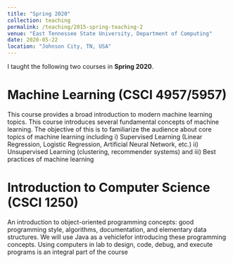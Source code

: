 ```yaml
---
title: "Spring 2020"
collection: teaching
permalink: /teaching/2015-spring-teaching-2
venue: "East Tennessee State University, Department of Computing"
date: 2020-05-22
location: "Johnson City, TN, USA"
---
```


I taught the following two courses in **Spring 2020**.

Machine Learning (CSCI 4957/5957)
======
 This course provides a broad introduction to modern machine learning topics.  This course introduces several fundamental concepts of machine learning. The objective of this is to familiarize the audience about core topics of machine learning including i) Supervised Learning (Linear Regression, Logistic Regression, Artificial Neural Network, etc.) ii) Unsupervised Learning (clustering, recommender systems) and iii) Best practices of machine learning

Introduction to Computer Science (CSCI 1250)
======
An introduction to object-oriented programming concepts: good programming style, algorithms, documentation, and elementary data structures. We will use Java as a vehiclefor introducing these programming concepts. Using computers in lab to design, code, debug, and execute programs is an integral part of the course
